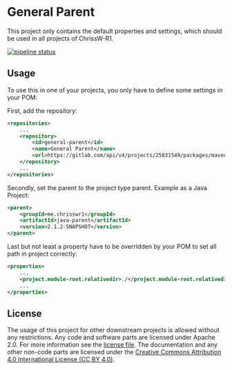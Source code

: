 # General Parent

This project only contains the default properties and settings, which should be
used in all projects of ChrissW-R1.

[![pipeline status](https://gitlab.com/ChrissW-R1/general-parent/badges/main/pipeline.svg)](https://gitlab.com/ChrissW-R1/general-parent/-/commits/main)

## Usage

To use this in one of your projects, you only have to define some settings in
your POM:

First, add the repository:
```XML
<repositories>
	...
	<repository>
		<id>general-parent</id>
		<name>General Parent</name>
		<url>https://gitlab.com/api/v4/projects/25831549/packages/maven</url>
	</repository>
	...
</repositories>
```

Secondly, set the parent to the project type parent. Example as a Java Project:
```XML
<parent>
	<groupId>me.chrisswr1</groupId>
	<artifactId>java-parent</artifactId>
	<version>2.1.2-SNAPSHOT</version>
</parent>
```

Last but not least a property have to be overridden by your POM to set all path
in project correctly:
```XML
<properties>
	...
	<project.module-root.relativedir>./</project.module-root.relativedir>
	...
</properties>
```

## License

The usage of this project for other downstream projects is allowed without any
restrictions. Any code and software parts are licensed under Apache 2.0. For
more information see the [license file](LICENSE). The documentation and any
other non-code parts are licensed under
the [Creative Commons Attribution 4.0 International License (CC BY 4.0)](https://creativecommons.org/licenses/by/4.0/).
